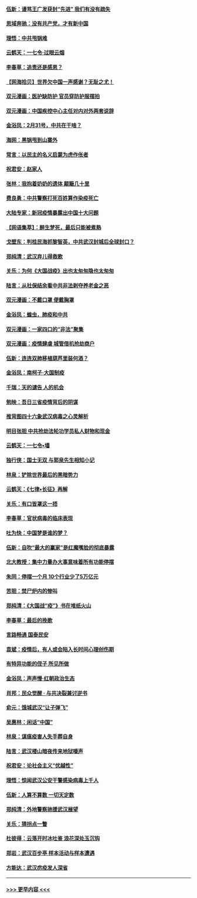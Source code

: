 #### [伍新：谩骂王广发获封“先进” 我们有没有疏失](../pages/nsc993/n11926101.md?t=03092303) 
#### [思域奔驰：没有共产党，才有新中国](../pages/nsc993/n11926058.md?t=03092303) 
#### [理悟：中共甩锅难](../pages/nsc993/n11925355.md?t=03092303) 
#### [云鹤天：一七令·过眼云烟](../pages/nsc993/n11925284.md?t=03092303) 
#### [李春草：追责还是感恩？](../pages/nsc993/n11925274.md?t=03092303) 
#### [【网海拾贝】世界欠中国一声感谢？无耻之尤！](../pages/nsc993/n11925239.md?t=03092303) 
#### [双元漫画：医护缺防护 官员穿防护服摆拍](../pages/nsc993/n11923899.md?t=03092303) 
#### [双元漫画：中国疾控中心主任对内对外两套说辞](../pages/nsc993/n11921994.md?t=03092303) 
#### [金浴凤：2月31号，中共在干啥？](../pages/nsc993/n11922706.md?t=03092303) 
#### [海网：黑锅甩到山寨外](../pages/nsc993/n11922688.md?t=03092303) 
#### [常言：以民主的名义启蒙为虎作伥者](../pages/nsc993/n11922217.md?t=03092303) 
#### [祝君安：赵家人](../pages/nsc993/n11922209.md?t=03092303) 
#### [张林：我抱着奶奶的遗体 颠簸几十里](../pages/nsc993/n11920945.md?t=03092303) 
#### [费良勇：中共警察打死百姓算作染疫死亡](../pages/nsc993/n11919264.md?t=03092303) 
#### [大陆专家：新冠疫情暴露出中国十大问题](../pages/nsc993/n11919187.md?t=03092303) 
#### [【网语集萃】：醉生梦死，最后只能被煮熟](../pages/nsc993/n11918994.md?t=03092303) 
#### [戈壁东：判桂民海抓黎智英，中共武汉封城后全球封口？](../pages/nsc993/n11917982.md?t=03092303) 
#### [郑纯清：武汉弃儿得救歌](../pages/nsc993/n11917881.md?t=03092303) 
#### [关乐：为何《大国战疫》出也太匆匆隐也太匆匆](../pages/nsc993/n11917792.md?t=03092303) 
#### [陆言：从社保结余看中共非法剥夺养老金之恶](../pages/nsc993/n11917084.md?t=03092303) 
#### [双元漫画：不戴口罩 便戴胸罩](../pages/nsc993/n11916447.md?t=03092303) 
#### [金浴凤：蝗虫，肺疫和中共](../pages/nsc993/n11916904.md?t=03092303) 
#### [双元漫画：一家四口的“非法”聚集](../pages/nsc993/n11916378.md?t=03092303) 
#### [双元漫画：疫情肆虐 城管借机抢劫商户](../pages/nsc993/n11916310.md?t=03092303) 
#### [伍新：连连双肺移植葫芦里装何酒？](../pages/nsc993/n11913667.md?t=03092303) 
#### [金浴凤：南柯子·大国制疫](../pages/nsc993/n11913657.md?t=03092303) 
#### [千瑞：天的谴告  人的机会](../pages/nsc993/n11913309.md?t=03092303) 
#### [勉映：吾日三省疫情背后的阴谋](../pages/nsc993/n11913079.md?t=03092303) 
#### [推背图四十六象武汉病毒之心灵解析](../pages/nsc993/n11911761.md?t=03092303) 
#### [明目张胆 中共抢劫法轮功学员私人财物和现金](../pages/nsc993/n11910262.md?t=03092303) 
#### [云鹤天：一七令▪墙](../pages/nsc993/n11910627.md?t=03092303) 
#### [独行侠：国士无双 与郭泉先生相知小记](../pages/nsc993/n11910613.md?t=03092303) 
#### [林泉：铲除世界最后的黑暗势力](../pages/nsc993/n11909320.md?t=03092303) 
#### [云鹤天：《七律▪长征》再解](../pages/nsc993/n11909327.md?t=03092303) 
#### [关乐：有口皆罩这一捂](../pages/nsc993/n11908393.md?t=03092303) 
#### [李春草：官状病毒的临床表现](../pages/nsc993/n11908339.md?t=03092303) 
#### [吐为快：中国梦是谁的梦？](../pages/nsc993/n11906564.md?t=03092303) 
#### [伍新：自吹“最大的赢家”是红魔嘴脸的彻底暴露](../pages/nsc993/n11906407.md?t=03092303) 
#### [北大教授：集中力量办大事意味着所有功能停摆](../pages/nsc993/n11904800.md?t=03092303) 
#### [朱同：停摆一个月 10个行业少了5万亿元](../pages/nsc993/n11904498.md?t=03092303) 
#### [苦胆：焚尸炉内的惨叫](../pages/nsc993/n11904479.md?t=03092303) 
#### [郑纯清：《大国战“疫”》书在堆纸火山](../pages/nsc993/n11904450.md?t=03092303) 
#### [李春草：最后的挽歌](../pages/nsc993/n11904441.md?t=03092303) 
#### [言路畅通 国泰民安](../pages/nsc993/n11904222.md?t=03092303) 
#### [袁斌：疫情后，有人或会陷入长时间心理创伤期](../pages/nsc993/n11901514.md?t=03092303) 
#### [有特异功能的侄子 所见所做](../pages/nsc993/n11901154.md?t=03092303) 
#### [金浴凤：声声慢‧红朝政治生态](../pages/nsc993/n11899553.md?t=03092303) 
#### [肖邦：民众觉醒 · 与共决裂兼讨逆书](../pages/nsc993/n11898435.md?t=03092303) 
#### [俞元：饿城武汉“让子弹飞”](../pages/nsc993/n11898344.md?t=03092303) 
#### [吴惠林：闲话“中国”](../pages/nsc993/n11898182.md?t=03092303) 
#### [林泉：谋瘟疫害人失手葬自身](../pages/nsc993/n11897892.md?t=03092303) 
#### [陆言：武汉楼山暗夜传来地狱嚎声](../pages/nsc993/n11897033.md?t=03092303) 
#### [祝君安：论社会主义“优越性”](../pages/nsc993/n11897005.md?t=03092303) 
#### [理悟：惊闻武汉公安干警感染病毒上千人](../pages/nsc993/n11896947.md?t=03092303) 
#### [伍新：人算不算数 一切天定数](../pages/nsc993/n11893372.md?t=03092303) 
#### [郑纯清：外地警察驰援武汉展望](../pages/nsc993/n11893115.md?t=03092303) 
#### [关乐：猜拐点一瞥](../pages/nsc993/n11893020.md?t=03092303) 
#### [杜彼得：云落开时冰吐鉴 浪花深处玉沉钩](../pages/nsc993/n11892107.md?t=03092303) 
#### [郑岩：武汉百步亭 样本活动与样本遭遇](../pages/nsc993/n11892310.md?t=03092303) 
#### [方能达：武汉疠疫发人深省](../pages/nsc993/n11891376.md?t=03092303) 

----
#### [ >>> 更早内容 <<< ](../indexes/nsc993-earlier.md)
